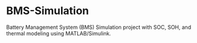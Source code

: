 # BMS-Simulation
Battery Management System (BMS) Simulation project with SOC, SOH, and thermal modeling using MATLAB/Simulink.

